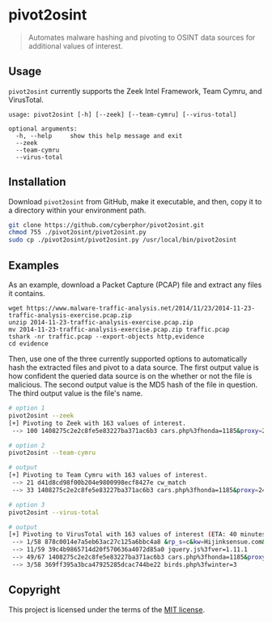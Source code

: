 # pivot2osint
> Automates malware hashing and pivoting to OSINT data sources for additional values of interest.

## Usage
`pivot2osint` currently supports the Zeek Intel Framework, Team Cymru, and VirusTotal. 
```
usage: pivot2osint [-h] [--zeek] [--team-cymru] [--virus-total]

optional arguments:
  -h, --help     show this help message and exit
  --zeek
  --team-cymru
  --virus-total
```

## Installation
Download `pivot2osint` from GitHub, make it executable, and then, copy it to a directory within your environment path. 
```bash
git clone https://github.com/cyberphor/pivot2osint.git 
chmod 755 ./pivot2osint/pivot2osint.py
sudo cp ./pivot2osint/pivot2osint.py /usr/local/bin/pivot2osint
```

## Examples
As an example, download a Packet Capture (PCAP) file and extract any files it contains. 
```
wget https://www.malware-traffic-analysis.net/2014/11/23/2014-11-23-traffic-analysis-exercise.pcap.zip
unzip 2014-11-23-traffic-analysis-exercise.pcap.zip
mv 2014-11-23-traffic-analysis-exercise.pcap.zip traffic.pcap
tshark -nr traffic.pcap --export-objects http,evidence
cd evidence
```
Then, use one of the three currently supported options to automatically hash the extracted files and pivot to a data source. The first output value is how confident the queried data source is on the whether or not the file is malicious. The second output value is the MD5 hash of the file in question. The third output value is the file's name.  
```bash
# option 1
pivot2osint --zeek
[+] Pivoting to Zeek with 163 values of interest.
 --> 100 1408275c2e2c8fe5e83227ba371ac6b3 cars.php%3fhonda=1185&proxy=2442&timeline=4&jobs=823&image=171&join=757&list=679
```
```bash
# option 2
pivot2osint --team-cymru

# output
[+] Pivoting to Team Cymru with 163 values of interest.
 --> 21 d41d8cd98f00b204e9800998ecf8427e cw_match
 --> 33 1408275c2e2c8fe5e83227ba371ac6b3 cars.php%3fhonda=1185&proxy=2442&timeline=4&jobs=823&image=171&join=757&list=679
```
```bash
# option 3
pivot2osint --virus-total

# output
[+] Pivoting to VirusTotal with 163 values of interest (ETA: 40 minutes, 12:44:52).
 --> 1/58 878c0014e7a5eb63ac27c125a6bbc4a8 &rp_s=c&kw=Hijinksensue.com&tg_i.Site=Hijinksensue.com&p_pos=btf&p_screen_res=1440x900
 --> 11/59 39c4b9865714d20f570636a4072d85a0 jquery.js%3fver=1.11.1
 --> 49/67 1408275c2e2c8fe5e83227ba371ac6b3 cars.php%3fhonda=1185&proxy=2442&timeline=4&jobs=823&image=171&join=757&list=679
 --> 3/58 369ff395a3bca47925285dcac744be22 birds.php%3fwinter=3
```


## Copyright
This project is licensed under the terms of the [MIT license](/LICENSE).
